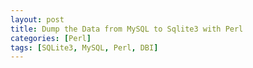 ```yaml
---
layout: post
title: Dump the Data from MySQL to Sqlite3 with Perl
categories: [Perl]
tags: [SQLite3, MySQL, Perl, DBI]
---
```



